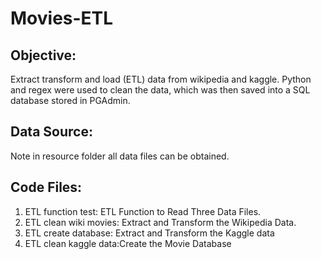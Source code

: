 # Movies-ETL

## Objective:
Extract transform and load (ETL) data from wikipedia and kaggle. Python and regex were used to clean the data, which was then saved into a SQL database stored in PGAdmin.

## Data Source:
Note in resource folder all data files can be obtained.

## Code Files:
1. ETL function test: ETL Function to Read Three Data Files.
2. ETL clean wiki movies: Extract and Transform the Wikipedia Data.
3. ETL create database: Extract and Transform the Kaggle data
4. ETL clean kaggle data:Create the Movie Database

